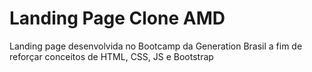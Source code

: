 # Landing Page Clone AMD

Landing page desenvolvida no Bootcamp da Generation Brasil a fim de reforçar conceitos de HTML, CSS, JS e Bootstrap
